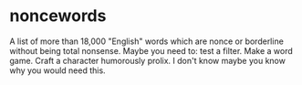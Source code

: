 # noncewords
A list of more than 18,000 "English" words which are nonce or borderline without being total nonsense. Maybe you need to: test a filter. Make a word game.  Craft a character humorously prolix. I don't know maybe you know why you would need this. 
